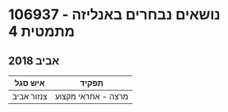 # 106937 - נושאים נבחרים באנליזה מתמטית 4

## אביב 2018

| איש סגל | תפקיד |
| ---- | ---- |
| צנזור אביב | מרצה - אחראי מקצוע |

